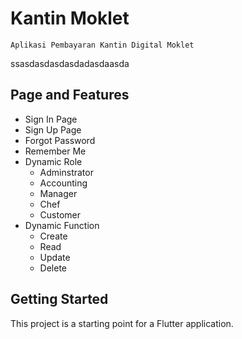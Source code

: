 # Kantin Moklet

```
Aplikasi Pembayaran Kantin Digital Moklet
```
ssasdasdasdasdadasdaasda
## Page and Features
- Sign In Page
- Sign Up Page
- Forgot Password
- Remember Me
- Dynamic Role
    - Adminstrator
    - Accounting
    - Manager
    - Chef
    - Customer
- Dynamic Function
    - Create
    - Read
    - Update
    - Delete
   
## Getting Started

This project is a starting point for a Flutter application.
